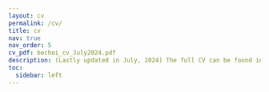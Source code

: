 ```yaml
---
layout: cv
permalink: /cv/
title: cv
nav: true
nav_order: 5
cv_pdf: bechoi_cv_July2024.pdf
description: (Lastly updated in July, 2024) The full CV can be found in pdf format at the right.
toc:
  sidebar: left
---
```


